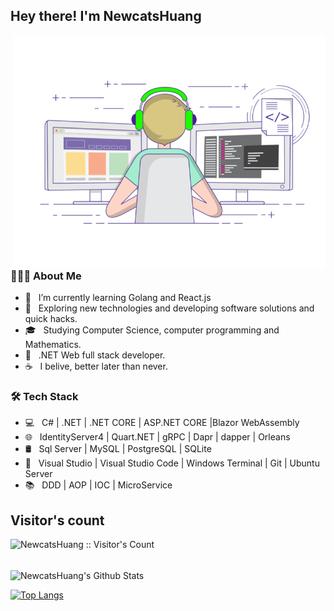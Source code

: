 ## Hey there!  I'm NewcatsHuang

<img align="right" alt="GIF" src="https://raw.githubusercontent.com/devSouvik/devSouvik/master/gif3.gif" width="500"/>

### 👨🏻‍💻 About Me

- 🔭 &nbsp; I’m currently learning Golang and React.js
- 🤔 &nbsp; Exploring new technologies and developing software solutions and quick hacks.
- 🎓 &nbsp; Studying Computer Science, computer programming and Mathematics.
- 💼 &nbsp; .NET Web full stack developer.
- ☕ &nbsp; I belive, better later than never.

### 🛠 Tech Stack

- 💻 &nbsp; C# | .NET | .NET CORE | ASP.NET CORE |Blazor WebAssembly
- 🌐 &nbsp; IdentityServer4 | Quart.NET | gRPC | Dapr | dapper | Orleans
- 🛢 &nbsp; Sql Server | MySQL | PostgreSQL | SQLite
- 🔧 &nbsp; Visual Studio | Visual Studio Code | Windows Terminal | Git | Ubuntu Server
- 📚 &nbsp; DDD | AOP | IOC | MicroService

## Visitor's count

<p ><img src="https://profile-counter.glitch.me/{newcatshuang}/count.svg" alt="NewcatsHuang :: Visitor's Count" /></p>

<br>

<img align="center" src="https://github-readme-stats.vercel.app/api?username=newcatshuang&include_all_commits=true&count_private=true&show_icons=true&line_height=20&title_color=7A7ADB&icon_color=2234AE&text_color=D3D3D3&bg_color=0,000000,130F40" alt="NewcatsHuang's Github Stats"/>

</br>

[![Top Langs](https://github-readme-stats.vercel.app/api/top-langs/?username=newcatshuang&layout=compact&text_color=daf7dc&bg_color=151515)](https://github.com/newcatshuang/github-readme-stats)
